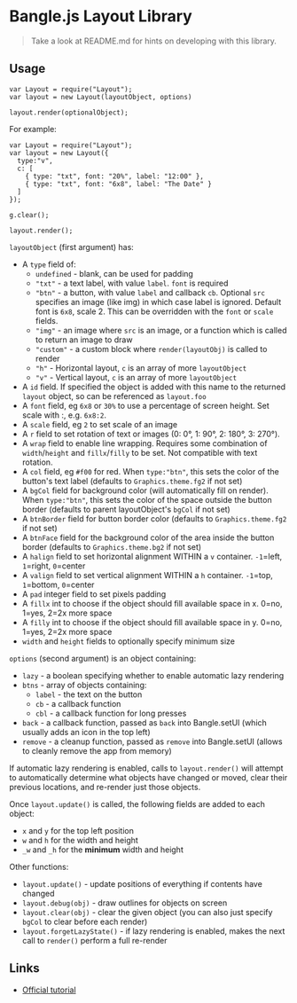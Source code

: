 Bangle.js Layout Library
========================

> Take a look at README.md for hints on developing with this library.

Usage
-----

```JS
var Layout = require("Layout");
var layout = new Layout(layoutObject, options)

layout.render(optionalObject);
```

For example:

```JS
var Layout = require("Layout");
var layout = new Layout({
  type:"v",
  c: [
    { type: "txt", font: "20%", label: "12:00" },
    { type: "txt", font: "6x8", label: "The Date" }
  ]
});

g.clear();

layout.render();
```

`layoutObject` (first argument) has:

- A `type` field of:
  - `undefined` - blank, can be used for padding
  - `"txt"` - a text label, with value `label`. `font` is required
  - `"btn"` - a button, with value `label` and callback `cb`. Optional `src` specifies an image (like img) in which case label is ignored. Default font is `6x8`, scale 2. This can be overridden with the `font` or `scale` fields.
  - `"img"` - an image where `src` is an image, or a function which is called to return an image to draw
  - `"custom"` - a custom block where `render(layoutObj)` is called to render
  - `"h"` - Horizontal layout, `c` is an array of more `layoutObject`
  - `"v"` - Vertical layout, `c` is an array of more `layoutObject`
- A `id` field. If specified the object is added with this name to the returned `layout` object, so can be referenced as `layout.foo`
- A `font` field, eg `6x8` or `30%` to use a percentage of screen height. Set scale with :, e.g. `6x8:2`.
- A `scale` field, eg `2` to set scale of an image
- A `r` field to set rotation of text or images (0: 0°, 1: 90°, 2: 180°, 3: 270°).
- A `wrap` field to enable line wrapping. Requires some combination of `width`/`height` and `fillx`/`filly` to be set. Not compatible with text rotation.
- A `col` field, eg `#f00` for red. When `type:"btn"`, this sets the color of the button's text label (defaults to `Graphics.theme.fg2` if not set)
- A `bgCol` field for background color (will automatically fill on render). When `type:"btn"`, this sets the color of the space outside the button border (defaults to parent layoutObject's `bgCol` if not set)
- A `btnBorder` field for button border color (defaults to `Graphics.theme.fg2` if not set)
- A `btnFace` field for the background color of the area inside the button border (defaults to `Graphics.theme.bg2` if not set)
- A `halign` field to set horizontal alignment WITHIN a `v` container. `-1`=left, `1`=right, `0`=center
- A `valign` field to set vertical alignment WITHIN a `h` container. `-1`=top, `1`=bottom, `0`=center
- A `pad` integer field to set pixels padding
- A `fillx` int to choose if the object should fill available space in x. 0=no, 1=yes, 2=2x more space
- A `filly` int to choose if the object should fill available space in y. 0=no, 1=yes, 2=2x more space
- `width` and `height` fields to optionally specify minimum size


 `options` (second argument) is an object containing:


- `lazy` - a boolean specifying whether to enable automatic lazy rendering
- `btns` - array of objects containing:
  - `label` - the text on the button
  - `cb` - a callback function
  - `cbl` - a callback function for long presses
- `back` - a callback function, passed as `back` into Bangle.setUI (which usually adds an icon in the top left)
- `remove` - a cleanup function, passed as `remove` into Bangle.setUI (allows to cleanly remove the app from memory)

If automatic lazy rendering is enabled, calls to `layout.render()` will attempt to automatically determine what objects have changed or moved, clear their previous locations, and re-render just those objects.

Once `layout.update()` is called, the following fields are added to each object:

- `x` and `y` for the top left position
- `w` and `h` for the width and height
- `_w` and `_h` for the **minimum** width and height

Other functions:

- `layout.update()` - update positions of everything if contents have changed
- `layout.debug(obj)` - draw outlines for objects on screen
- `layout.clear(obj)` - clear the given object (you can also just specify `bgCol` to clear before each render)
- `layout.forgetLazyState()` - if lazy rendering is enabled, makes the next call to `render()` perform a full re-render

Links
-----

- [Official tutorial](https://www.espruino.com/Bangle.js+Layout)
